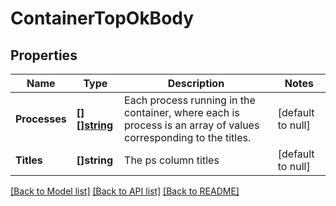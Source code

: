 # ContainerTopOkBody

## Properties
Name | Type | Description | Notes
------------ | ------------- | ------------- | -------------
**Processes** | [**[][]string**](array.md) | Each process running in the container, where each is process is an array of values corresponding to the titles. | [default to null]
**Titles** | **[]string** | The ps column titles | [default to null]

[[Back to Model list]](../README.md#documentation-for-models) [[Back to API list]](../README.md#documentation-for-api-endpoints) [[Back to README]](../README.md)

